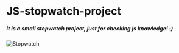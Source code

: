 # JS-stopwatch-project


##### It is a small stopwatch project, just for checking js knowledge! :)


![Stopwatch](https://user-images.githubusercontent.com/47238838/89165117-587e5200-d58d-11ea-828e-146a029cf7f9.png)
